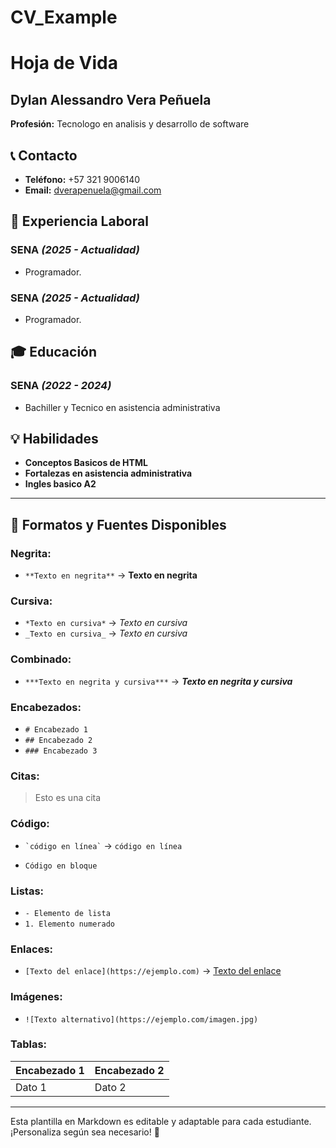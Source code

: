 # CV_Example
# Hoja de Vida

## Dylan Alessandro Vera Peñuela
**Profesión:** Tecnologo en analisis y desarrollo de software

## 📞 Contacto
- **Teléfono:** +57 321 9006140
- **Email:** [dverapenuela@gmail.com](mailto:dverapenuela@gmail.com)

## 🏢 Experiencia Laboral
### **SENA** _(2025 - Actualidad)_
- Programador.

### **SENA** _(2025 - Actualidad)_
- Programador.

## 🎓 Educación
### **SENA** _(2022 - 2024)_
- Bachiller y Tecnico en asistencia administrativa 

## 💡 Habilidades
- **Conceptos Basicos de HTML**
- **Fortalezas en asistencia administrativa**
- **Ingles basico A2**

---

## 🎨 Formatos y Fuentes Disponibles

### **Negrita:**
- `**Texto en negrita**` → **Texto en negrita**

### **Cursiva:**
- `*Texto en cursiva*` → *Texto en cursiva*
- `_Texto en cursiva_` → _Texto en cursiva_

### **Combinado:**
- `***Texto en negrita y cursiva***` → ***Texto en negrita y cursiva***

### **Encabezados:**
- `# Encabezado 1`
- `## Encabezado 2`
- `### Encabezado 3`

### **Citas:**
> Esto es una cita

### **Código:**
- `` `código en línea` `` → `código en línea`
- ```
  Código en bloque
  ```

### **Listas:**
- `- Elemento de lista`
- `1. Elemento numerado`

### **Enlaces:**
- `[Texto del enlace](https://ejemplo.com)` → [Texto del enlace](https://ejemplo.com)

### **Imágenes:**
- `![Texto alternativo](https://ejemplo.com/imagen.jpg)`

### **Tablas:**
| Encabezado 1 | Encabezado 2 |
|-------------|-------------|
| Dato 1     | Dato 2      |

---

Esta plantilla en Markdown es editable y adaptable para cada estudiante. ¡Personaliza según sea necesario! 🎯

